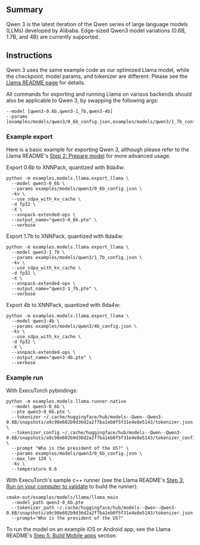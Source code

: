 ## Summary
Qwen 3 is the latest iteration of the Qwen series of large language models (LLMs) developed by Alibaba. Edge-sized Qwen3 model variations (0.6B, 1.7B, and 4B) are currently supported .

## Instructions

Qwen 3 uses the same example code as our optimized Llama model, while the checkpoint, model params, and tokenizer are different. Please see the [Llama README page](../llama/README.md) for details.

All commands for exporting and running Llama on various backends should also be applicable to Qwen 3, by swapping the following args:
```
--model [qwen3-0.6b,qwen3-1_7b,qwen3-4b]
--params [examples/models/qwen3/0_6b_config.json,examples/models/qwen3/1_7b_config.json,examples/models/qwen3/4b_config.json]
```

### Example export
Here is a basic example for exporting Qwen 3, although please refer to the Llama README's [Step 2: Prepare model](../llama/README.md#step-2-prepare-model) for more advanced usage.

Export 0.6b to XNNPack, quantized with 8da4w:
```
python -m examples.models.llama.export_llama \
  --model qwen3-0_6b \
  --params examples/models/qwen3/0_6b_config.json \
  -kv \
  --use_sdpa_with_kv_cache \
  -d fp32 \
  -X \
  --xnnpack-extended-ops \
  --output_name="qwen3-0_6b.pte" \
  --verbose
```

Export 1.7b to XNNPack, quantized with 8da4w:
```
python -m examples.models.llama.export_llama \
  --model qwen3-1_7b \
  --params examples/models/qwen3/1_7b_config.json \
  -kv \
  --use_sdpa_with_kv_cache \
  -d fp32 \
  -X \
  --xnnpack-extended-ops \
  --output_name="qwen3-1_7b.pte" \
  --verbose
```

Export 4b to XNNPack, quantized with 8da4w:
```
python -m examples.models.llama.export_llama \
  --model qwen3-4b \
  --params examples/models/qwen3/4b_config.json \
  -kv \
  --use_sdpa_with_kv_cache \
  -d fp32 \
  -X \
  --xnnpack-extended-ops \
  --output_name="qwen3-4b.pte" \
  --verbose
```

### Example run
With ExecuTorch pybindings:
```
python -m examples.models.llama.runner.native
  --model qwen3-0_6b \
  --pte qwen3-0_6b.pte \
  --tokenizer ~/.cache/huggingface/hub/models--Qwen--Qwen3-0.6B/snapshots/a9c98e602b9d36d2a2f7ba1eb0f5f31e4e8e5143/tokenizer.json \
  --tokenizer_config ~/.cache/huggingface/hub/models--Qwen--Qwen3-0.6B/snapshots/a9c98e602b9d36d2a2f7ba1eb0f5f31e4e8e5143/tokenizer_config.json \
  --prompt "Who is the president of the US?" \
  --params examples/models/qwen3/0_6b_config.json \
  --max_len 128 \
  -kv \
  --temperature 0.6
```

With ExecuTorch's sample c++ runner (see the Llama README's [Step 3: Run on your computer to validate](../llama/README.md#step-3-run-on-your-computer-to-validate) to build the runner):
```
cmake-out/examples/models/llama/llama_main
  --model_path qwen3-0_6b.pte
  --tokenizer_path ~/.cache/huggingface/hub/models--Qwen--Qwen3-0.6B/snapshots/a9c98e602b9d36d2a2f7ba1eb0f5f31e4e8e5143/tokenizer.json
  --prompt="Who is the president of the US?"
```

To run the model on an example iOS or Android app, see the Llama README's [Step 5: Build Mobile apps](../llama/README.md#step-5-build-mobile-apps) section.
